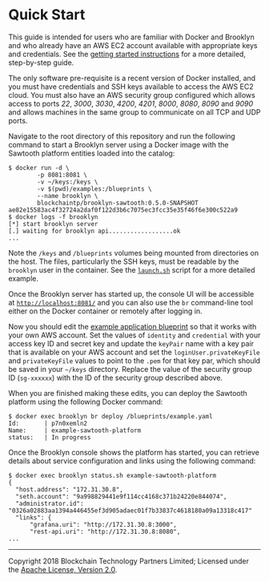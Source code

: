 Quick Start
===========

This guide is intended for users who are familiar with Docker and Brooklyn and who already have an AWS EC2 account available with appropriate keys and credentials. See the [getting started instructions](./getting-started.md) for a more detailed, step-by-step guide.

The only software pre-requisite is a recent version of Docker installed, and you must have credentials and SSH keys available to access the AWS EC2 cloud. You must also have an AWS security group configured which allows access to ports _22_, _3000_, _3030_, _4200_, _4201_, _8000_, _8080_, _8090_ and _9090_ and allows machines in the same group to communicate on all TCP and UDP ports.

Navigate to the root directory of this repository and run the following command to start a Brooklyn server using a Docker image with the Sawtooth platform entities loaded into the catalog:

    $ docker run -d \
            -p 8081:8081 \
            -v ~/keys:/keys \
            -v $(pwd)/examples:/blueprints \
            --name brooklyn \
            blockchaintp/brooklyn-sawtooth:0.5.0-SNAPSHOT
    ae82e15583ac4f32724a2daf0f122d3b6c7075ec3fcc35e35f46f6e300c522a9
    $ docker logs -f brooklyn
    [*] start brooklyn server
    [.] waiting for brooklyn api..................ok
    ...

Note the `/keys` and `/blueprints` volumes being mounted from directories on the host. The files, particularly the SSH keys, must be readable by the `brooklyn` user in the container. See the [`launch.sh`](../scripts/launch.sh) script for a more detailed example.

Once the Brooklyn server has started up, the console UI will be accessible at [`http://localhost:8081/`](http://localhost:8081/) and you can also use the `br` command-line tool either on the Docker container or remotely after logging in.

Now you should edit the [example application blueprint](../examples/example.yaml) so that it works with your own AWS account. Set the values of `identity` and `credential` with your access key ID and secret key and update the `keyPair` name with a key pair that is available on your AWS account and set the `loginUser.privateKeyFile` and `privateKeyFile` values to point to the `.pem` for that key par, which should be saved in your `~/keys` directory. Replace the value of the security group ID (`sg-xxxxxx`) with the ID of the security group described above.

When you are finished making these edits, you can deploy the Sawtooth platform using the following Docker command:

    $ docker exec brooklyn br deploy /blueprints/example.yaml
    Id:       | p7n0xemln2
    Name:     | example-sawtooth-platform
    status:   | In progress

Once the Brooklyn console shows the platform has started, you can retrieve details about service configuration and links using the following command:

    $ docker exec brooklyn status.sh example-sawtooth-platform
    {
      "host.address": "172.31.30.8",
      "seth.account": "9a998829441e9f114cc4168c371b24220e844074",
      "administrator.id": "0326a02883aa1394a446455ef3d905adaec01f7b33837c4618180a09a13318c417"
      "links": {
          "grafana.uri": "http://172.31.30.8:3000",
          "rest-api.uri": "http://172.31.30.8:8080",
    ...

---
Copyright 2018 Blockchain Technology Partners Limited; Licensed under the [Apache License, Version 2.0](./LICENSE).
